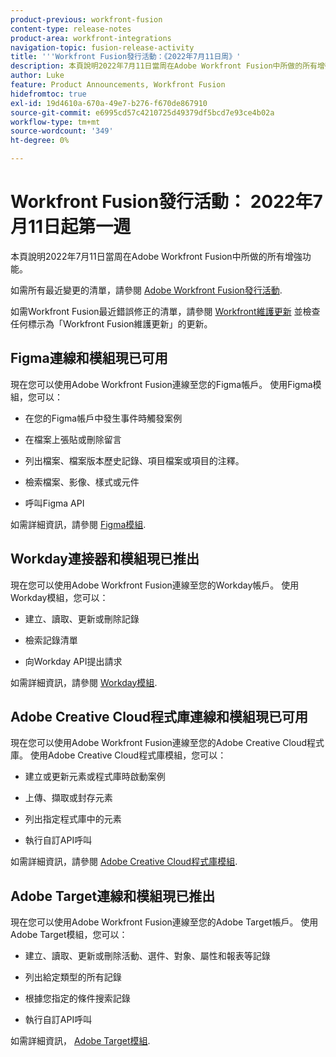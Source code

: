 ```yaml
---
product-previous: workfront-fusion
content-type: release-notes
product-area: workfront-integrations
navigation-topic: fusion-release-activity
title: '''Workfront Fusion發行活動：《2022年7月11日周》'
description: 本頁說明2022年7月11日當周在Adobe Workfront Fusion中所做的所有增強功能。
author: Luke
feature: Product Announcements, Workfront Fusion
hidefromtoc: true
exl-id: 19d4610a-670a-49e7-b276-f670de867910
source-git-commit: e6995cd57c4210725d49379df5bcd7e93ce4b02a
workflow-type: tm+mt
source-wordcount: '349'
ht-degree: 0%

---
```


# Workfront Fusion發行活動： 2022年7月11日起第一週

本頁說明2022年7月11日當周在Adobe Workfront Fusion中所做的所有增強功能。

如需所有最近變更的清單，請參閱 [Adobe Workfront Fusion發行活動](../../../product-announcements/product-releases/fusion-release-activity/fusion-release-activity.md).

如需Workfront Fusion最近錯誤修正的清單，請參閱 [Workfront維護更新](https://experienceleague.adobe.com/docs/workfront-known-issues/releases/current-updates.html) 並檢查任何標示為「Workfront Fusion維護更新」的更新。

## Figma連線和模組現已可用

現在您可以使用Adobe Workfront Fusion連線至您的Figma帳戶。 使用Figma模組，您可以：

* 在您的Figma帳戶中發生事件時觸發案例

* 在檔案上張貼或刪除留言

* 列出檔案、檔案版本歷史記錄、項目檔案或項目的注釋。

* 檢索檔案、影像、樣式或元件

* 呼叫Figma API


如需詳細資訊，請參閱 [Figma模組](../../../workfront-fusion/apps-and-their-modules/figma-modules.md).

## Workday連接器和模組現已推出

現在您可以使用Adobe Workfront Fusion連線至您的Workday帳戶。 使用Workday模組，您可以：

* 建立、讀取、更新或刪除記錄

* 檢索記錄清單

* 向Workday API提出請求


如需詳細資訊，請參閱 [Workday模組](../../../workfront-fusion/apps-and-their-modules/workday-modules.md).

## Adobe Creative Cloud程式庫連線和模組現已可用

現在您可以使用Adobe Workfront Fusion連線至您的Adobe Creative Cloud程式庫。 使用Adobe Creative Cloud程式庫模組，您可以：

* 建立或更新元素或程式庫時啟動案例

* 上傳、擷取或封存元素

* 列出指定程式庫中的元素

* 執行自訂API呼叫


如需詳細資訊，請參閱 [Adobe Creative Cloud程式庫模組](../../../workfront-fusion/apps-and-their-modules/creative-cloud-libraries-modules.md).

## Adobe Target連線和模組現已推出

現在您可以使用Adobe Workfront Fusion連線至您的Adobe Target帳戶。 使用Adobe Target模組，您可以：

* 建立、讀取、更新或刪除活動、選件、對象、屬性和報表等記錄

* 列出給定類型的所有記錄

* 根據您指定的條件搜索記錄

* 執行自訂API呼叫


如需詳細資訊， [Adobe Target模組](../../../workfront-fusion/apps-and-their-modules/adobe-target-modules.md).
